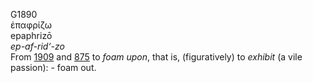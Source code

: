 G1890  
ἐπαφρίζω  
epaphrizō  
*ep-af-rid‘-zo*  
From [1909](g1909) and [875](g0875) to *foam* *upon*, that is,
(figuratively) to *exhibit* (a vile passion): - foam out.  
